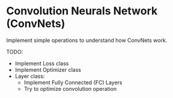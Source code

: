 # Convolution Neurals Network (ConvNets)

Implement simple operations to understand how ConvNets work. 

TODO:
* Implement Loss class
* Implement Optimizer class
* Layer class:
  * Implement Fully Connected (FC) Layers
  * Try to optimize convolution operation
